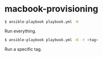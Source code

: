 # macbook-provisioning

```bash
$ ansible-playbook playbook.yml -K
```

Run everything.

```bash
$ ansible-playbook playbook.yml -K -t <tag>
```

Run a specific tag.
